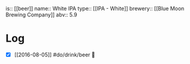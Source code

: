 is:: [[beer]]
name:: White IPA
type:: [[IPA - White]]
brewery:: [[Blue Moon Brewing Company]]
abv:: 5.9

# Log
- [x] [[2016-08-05]] #do/drink/beer 🤞
